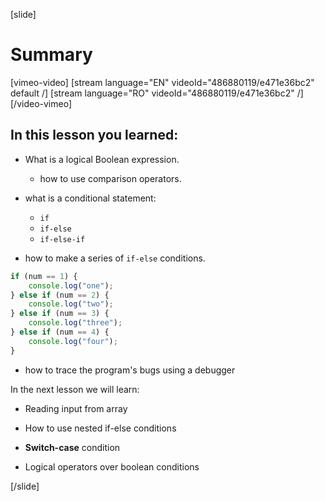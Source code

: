 [slide]
# Summary

[vimeo-video]
[stream language="EN" videoId="486880119/e471e36bc2" default /]
[stream language="RO" videoId="486880119/e471e36bc2"  /]
[/video-vimeo]

## In this lesson you learned:

- What is a logical Boolean expression. 
   - how to use comparison operators.

- what is a conditional statement: 
   - `if`
   - `if-else`
   - `if-else-if`
- how to make a series of `if-else` conditions.
```js
if (num == 1) {
    console.log("one");
} else if (num == 2) {
    console.log("two");
} else if (num == 3) {
    console.log("three");
} else if (num == 4) {
    console.log("four");
}
```
- how to trace the program's bugs using a debugger

In the next lesson we will learn:

- Reading input from array

- How to use nested if-else conditions

- **Switch-case** condition

- Logical operators over boolean conditions

[/slide]